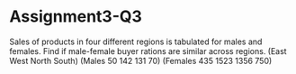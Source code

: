 # Assignment3-Q3
Sales of products in four different regions is tabulated for males and females. Find if male-female buyer rations are similar across regions.
        (East    West   North   South)
(Males    50     142    131      70)
(Females  435    1523   1356    750)
